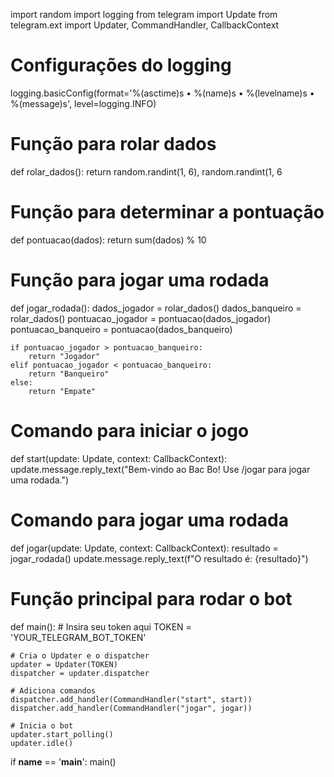 
import random
import logging
from telegram import Update
from telegram.ext import Updater, CommandHandler, CallbackContext

# Configurações do logging
logging.basicConfig(format='%(asctime)s • %(name)s • %(levelname)s • %(message)s', level=logging.INFO)

# Função para rolar dados
def rolar_dados():
    return random.randint(1, 6), random.randint(1, 6

# Função para determinar a pontuação
def pontuacao(dados):
    return sum(dados) % 10

# Função para jogar uma rodada
def jogar_rodada():
    dados_jogador = rolar_dados()
    dados_banqueiro = rolar_dados()
    pontuacao_jogador = pontuacao(dados_jogador)
    pontuacao_banqueiro = pontuacao(dados_banqueiro)

    if pontuacao_jogador > pontuacao_banqueiro:
        return "Jogador"
    elif pontuacao_jogador < pontuacao_banqueiro:
        return "Banqueiro"
    else:
        return "Empate"

# Comando para iniciar o jogo
def start(update: Update, context: CallbackContext):
    update.message.reply_text("Bem-vindo ao Bac Bo! Use /jogar para jogar uma rodada.")

# Comando para jogar uma rodada
def jogar(update: Update, context: CallbackContext):
    resultado = jogar_rodada()
    update.message.reply_text(f"O resultado é: {resultado}")

# Função principal para rodar o bot
def main():
    # Insira seu token aqui
    TOKEN = 'YOUR_TELEGRAM_BOT_TOKEN'

    # Cria o Updater e o dispatcher
    updater = Updater(TOKEN)
    dispatcher = updater.dispatcher

    # Adiciona comandos
    dispatcher.add_handler(CommandHandler("start", start))
    dispatcher.add_handler(CommandHandler("jogar", jogar))

    # Inicia o bot
    updater.start_polling()
    updater.idle()

if __name__ == '__main__':
    main()
